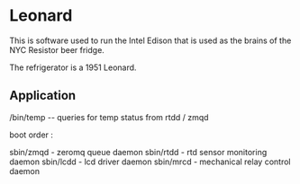 Leonard
=======

This is software used to run the Intel Edison that is used
as the brains of the NYC Resistor beer fridge.

The refrigerator is a 1951 Leonard.

Application
-----------

/bin/temp  -- queries for temp status from rtdd / zmqd

boot order :

sbin/zmqd - zeromq queue daemon
sbin/rtdd - rtd sensor monitoring daemon
sbin/lcdd - lcd driver daemon
sbin/mrcd - mechanical relay control daemon
 
